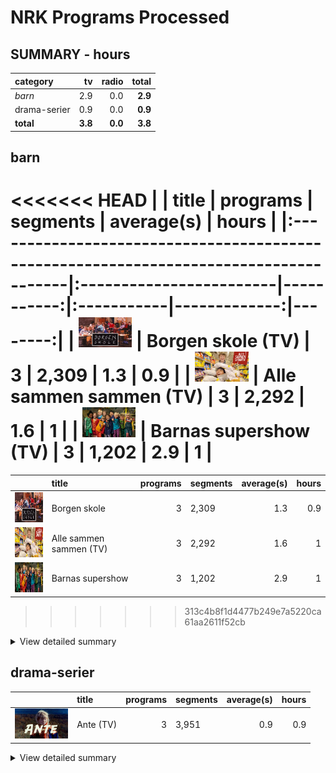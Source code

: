 # NRK Programs Processed
## SUMMARY - hours
| category              | tv   | radio                    |   **total** |
|:-------------------|-------------:|----------------------------:|---------------------------:|
| *barn* | 2.9 | 0.0                  |        **2.9** |
| drama-serier | 0.9 | 0.0                  |        **0.9** |
| **total** | **3.8** | **0.0**                  |        **3.8** |

## barn
<<<<<<< HEAD
|                                                                                       | title                   |   programs | segments   |   average(s) |   hours |
|:--------------------------------------------------------------------------------------|:------------------------|-----------:|:-----------|-------------:|--------:|
| <img src="cachedimages/65lwG2RYIez97JLmKiBMJwTf5TtkecDyLvYyLyhKeLpw.jpg" height="48"> | Borgen skole (TV)       |          3 | 2,309      |          1.3 |     0.9 |
| <img src="cachedimages/Cunw69xZv4gApIx5s-RjzAlNvQ4x2gs_u5X9tx75IJrQ.jpg" height="48"> | Alle sammen sammen (TV) |          3 | 2,292      |          1.6 |     1   |
| <img src="cachedimages/MBhV845j-22KU4JLQhX06AutGeiOj25l-J4DTt1kJQVw.jpg" height="48"> | Barnas supershow (TV)   |          3 | 1,202      |          2.9 |     1   |
=======
|                                                                                       | title              |   programs | segments   |   average(s) |   hours |
|:--------------------------------------------------------------------------------------|:-------------------|-----------:|:-----------|-------------:|--------:|
| <img src="cachedimages/65lwG2RYIez97JLmKiBMJwTf5TtkecDyLvYyLyhKeLpw.jpg" height="48"> | Borgen skole       |          3 | 2,309      |          1.3 |     0.9 |
| <img src="cachedimages/Cunw69xZv4gApIx5s-RjzAlNvQ4x2gs_u5X9tx75IJrQ.jpg" height="48"> | Alle sammen sammen (TV) |          3 | 2,292      |          1.6 |     1   |
| <img src="cachedimages/MBhV845j-22KU4JLQhX06AutGeiOj25l-J4DTt1kJQVw.jpg" height="48"> | Barnas supershow   |          3 | 1,202      |          2.9 |     1   |
>>>>>>> 313c4b8f1d4477b249e7a5220ca61aa2611f52cb

<details><summary>View detailed summary</summary>

|                                                                                       | title                   | program_id   | subtitle                    |   segments |   average(s) |   hours |
|:--------------------------------------------------------------------------------------|:------------------------|:-------------|:----------------------------|-----------:|-------------:|--------:|
| <img src="cachedimages/-hBGMPNjRuPTLYyceiOzPAn9sXpbjSKY6SX61OjBVEfQ.jpg" height="24"> | Barnas supershow (TV)   | MSUS01004710 | 1. episode                  |        372 |          3.2 |     0.3 |
| <img src="cachedimages/65lwG2RYIez97JLmKiBMJwArVNmHchBFnvYyLyhKeLpw.jpg" height="24"> | Borgen skole (TV)       | FBUA03003087 | 1. Borgen skole - klasse 6B |        696 |          1.5 |     0.3 |
| <img src="cachedimages/65lwG2RYIez97JLmKiBMJwArVNmHchBFnvYyLyhKeLpw.jpg" height="24"> | Borgen skole (TV)       | FBUA03003187 | 2. Borgen skole - klasse 6B |        888 |          1.1 |     0.3 |
| <img src="cachedimages/65lwG2RYIez97JLmKiBMJwArVNmHchBFnvYyLyhKeLpw.jpg" height="24"> | Borgen skole (TV)       | FBUA03003287 | 3. Borgen skole - klasse 6B |        725 |          1.4 |     0.3 |
| <img src="cachedimages/7Xwp-H4ujSlcUXkVW3V_HwjYlXxO3V6ptDCrl0jqVGJQ.jpg" height="24"> | Alle sammen sammen (TV) | MSUB22000113 | 1. episode                  |        753 |          1.6 |     0.3 |
| <img src="cachedimages/W17K5PMsvMGz2jIAy64xdAQLCd1xwFJSCbjmEnZU920A.jpg" height="24"> | Alle sammen sammen (TV) | MSUB22000213 | 2. episode                  |        763 |          1.6 |     0.3 |
| <img src="cachedimages/W4gcYU1qPIm_ErrwArdVkgb5yFNmeEfFV-zSnkkN2qeQ.jpg" height="24"> | Barnas supershow (TV)   | MSUS01004810 | 2. episode                  |        389 |          2.9 |     0.3 |
| <img src="cachedimages/iZmdiWTWfyolNq--wYKUzQ1A4_oxRKKZ-rwyJmUpGK2w.jpg" height="24"> | Barnas supershow (TV)   | MSUS01004910 | 3. episode                  |        441 |          2.6 |     0.3 |
| <img src="cachedimages/roS2qAuuJt6cQmCJH_-PTgic88pBKdGBp-SQZIpmewOg.jpg" height="24"> | Alle sammen sammen (TV) | MSUB22000313 | 3. episode                  |        776 |          1.6 |     0.4 |
</details>

## drama-serier
|                                                                                       | title     |   programs | segments   |   average(s) |   hours |
|:--------------------------------------------------------------------------------------|:----------|-----------:|:-----------|-------------:|--------:|
| <img src="cachedimages/RnVdXnh0TfNSVOh6yq5TfwtmJ6Rx3ocJZFpjY_O-KoRA.jpg" height="48"> | Ante (TV) |          3 | 3,951      |          0.9 |     0.9 |

<details><summary>View detailed summary</summary>

|                                                                                       | title     | program_id   | subtitle   | segments   |   average(s) |   hours |
|:--------------------------------------------------------------------------------------|:----------|:-------------|:-----------|:-----------|-------------:|--------:|
| <img src="cachedimages/EK0C8G8HCbcgsoBu0UUA0wPQ75PiAN_Z9-FKHYC7xJpA.jpg" height="24"> | Ante (TV) | FBUA06000175 | 2. episode | 1,308      |          0.9 |     0.3 |
| <img src="cachedimages/EbqW6-HgB69kPrl67BriRA-YEjzugbLkWf8K-lBnAolw.jpg" height="24"> | Ante (TV) | FBUA06000075 | 1. episode | 1,268      |          0.9 |     0.3 |
| <img src="cachedimages/poFu7yDChojPmLdHrptqxgprjmdlj2DE3E5k1KykMqyQ.jpg" height="24"> | Ante (TV) | FBUA06000275 | 3. episode | 1,375      |          0.8 |     0.3 |
</details>

